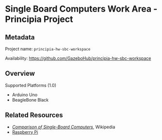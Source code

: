 Single Board Computers Work Area - Principia Project
====================================================

## Metadata

Project name: `principia-hw-sbc-workspace`

Availability: <https://github.com/GazeboHub/principia-hw-sbc-workspace>


## Overview

Supported Platforms (1.0)

* Arduino Uno
* BeagleBone Black


## Related Resources

* _[Comparison of Single-Board Computers](http://en.wikipedia.org/wiki/Comparison_of_single-board_computers)_,
  Wikipedia
* [Raspberry Pi](http://www.raspberrypi.org/)
